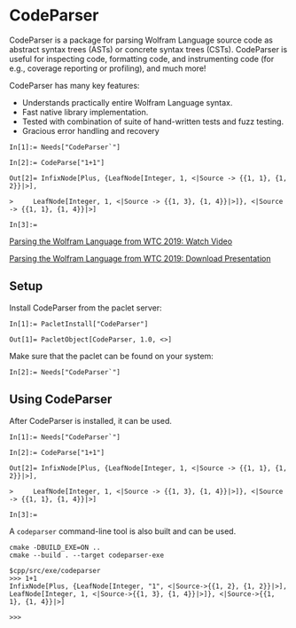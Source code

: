 # CodeParser

CodeParser is a package for parsing Wolfram Language source code as abstract syntax trees (ASTs) or concrete syntax trees (CSTs).
CodeParser is useful for inspecting code, formatting code, and instrumenting code (for e.g., coverage reporting or profiling), and much more!

CodeParser has many key features:
* Understands practically entire Wolfram Language syntax.
* Fast native library implementation.
* Tested with combination of suite of hand-written tests and fuzz testing.
* Gracious error handling and recovery


```
In[1]:= Needs["CodeParser`"]

In[2]:= CodeParse["1+1"]

Out[2]= InfixNode[Plus, {LeafNode[Integer, 1, <|Source -> {{1, 1}, {1, 2}}|>],

>     LeafNode[Integer, 1, <|Source -> {{1, 3}, {1, 4}}|>]}, <|Source -> {{1, 1}, {1, 4}}|>]

In[3]:=
```

[Parsing the Wolfram Language from WTC 2019: Watch Video](https://www.wolfram.com/broadcast/video.php?v=2908)

[Parsing the Wolfram Language from WTC 2019: Download Presentation](https://files.wolframcdn.com/pub/www.wolfram.com/technology-conference/2019/Thursday/2019BrentonBostickParsingTheWL.nb)


## Setup

Install CodeParser from the paclet server:
```
In[1]:= PacletInstall["CodeParser"]

Out[1]= PacletObject[CodeParser, 1.0, <>]
```

Make sure that the paclet can be found on your system:
```
In[2]:= Needs["CodeParser`"]
```


## Using CodeParser

After CodeParser is installed, it can be used.

```
In[1]:= Needs["CodeParser`"]

In[2]:= CodeParse["1+1"]

Out[2]= InfixNode[Plus, {LeafNode[Integer, 1, <|Source -> {{1, 1}, {1, 2}}|>],

>     LeafNode[Integer, 1, <|Source -> {{1, 3}, {1, 4}}|>]}, <|Source -> {{1, 1}, {1, 4}}|>]

In[3]:=
```

A `codeparser` command-line tool is also built and can be used.

```
cmake -DBUILD_EXE=ON ..
cmake --build . --target codeparser-exe

$cpp/src/exe/codeparser
>>> 1+1
InfixNode[Plus, {LeafNode[Integer, "1", <|Source->{{1, 2}, {1, 2}}|>], LeafNode[Integer, 1, <|Source->{{1, 3}, {1, 4}}|>]}, <|Source->{{1, 1}, {1, 4}}|>]

>>>
```
